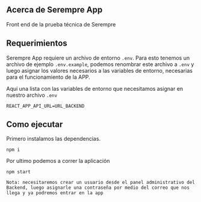 ## Acerca de Serempre App

Front end de la prueba técnica de Serempre

## Requerimientos

Serempre App requiere un archivo de entorno `.env`. Para esto tenemos un archivo de ejemplo `.env.example`, podemos renombrar este archivo a `.env` y luego asignar los valores necesarios a las variables de entorno, necesarias para el funcionamiento de la APP.

Aquí una lista con las variables de entorno que necesitamos asignar en nuestro archivo `.env`

```.envfile
REACT_APP_API_URL=URL_BACKEND
```

## Como ejecutar

Primero instalamos las dependencias.

`npm i`

Por ultimo podemos a correr la aplicación

`npm start`

`Nota: necesitaremos crear un usuario desde el panel administrativo del Backend, luego asignarle una contraseña por medio del correo que nos llega y ya podremos entrar en la app`
